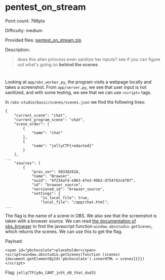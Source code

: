 # pentest_on_stream
Point count: 766pts

Difficulty: medium

Provided files: [pentest_on_stream.zip](https://jellyc.tf/files/348d4da194457e804871f3ff0a8766ff/pentest_on_stream.zip?token=eyJ1c2VyX2lkIjo3MDIsInRlYW1faWQiOjQ4NywiZmlsZV9pZCI6MjZ9.ZnJd-Q.LkgpkBvvVWHkyg00KcCs02xCBPU)

Description: 
> does this alien princess even sanitize her inputs? see if you can figure out what's going on **behind the scenes**
#

Looking at `app/obs_worker.py`, the program visits a webpage locally and takes a screenshot. From `app/server.py`, we see that user input is not sanitized, and with some testing, we see that we can use `<script>` tags.

In `/obs-studio/basic/scenes/scenes.json` we find the following lines:
```
{
    "current_scene": "chat",
    "current_program_scene": "chat",
    "scene_order": [
        {
            "name": "chat"
        },
        {
            "name": "jellyCTF{redacted}"
        }
    ],
...
    "sources": [
        {
            "prev_ver": 503382018,
            "name": "Browser",
            "uuid": "4f234afd-e963-47e3-98b2-d754742c6707",
            "id": "browser_source",
            "versioned_id": "browser_source",
            "settings": {
                "is_local_file": true,
                "local_file": "/app/chat.html",
...
```
The flag is the name of a scene in OBS. We also see that the screenshot is taken with a browser source. We can read [the documentation of obs_browser](https://github.com/obsproject/obs-browser?tab=readme-ov-file#get-scenes) to find the javascript function `window.obsstudio.getScenes`, which returns the scenes. We can use this to get the flag.

Payload: 
```
<span id="pbchocolate">placeholder</span><script>window.obsstudio.getScenes(function (scenes) {document.getElementById('pbchocolate').innerHTML = scenes[1]})</script>
```
Flag: `jellyCTF{y0u_CANT_ju5t_d0_that_dud3}`
